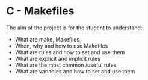 # C - Makefiles

The aim of the project is for the student to understand:

* What are make, Makefiles
* When, why and how to use Makefiles
* What are rules and how to set and use them
* What are explicit and implicit rules
* What are the most common /useful rules
* What are variables and how to set and use them
